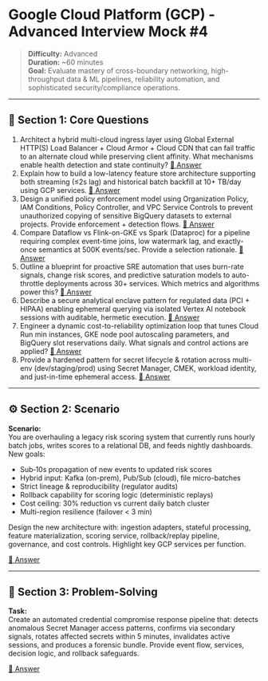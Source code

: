 # Google Cloud Platform (GCP) - Advanced Interview Mock #4

> **Difficulty:** Advanced  
> **Duration:** ~60 minutes  
> **Goal:** Evaluate mastery of cross-boundary networking, high-throughput data & ML pipelines, reliability automation, and sophisticated security/compliance operations.

---

## 🧠 Section 1: Core Questions

1. Architect a hybrid multi-cloud ingress layer using Global External HTTP(S) Load Balancer + Cloud Armor + Cloud CDN that can fail traffic to an alternate cloud while preserving client affinity. What mechanisms enable health detection and state continuity? [📖 Answer](mock_4_answers.md#1-architect-a-hybrid-multi-cloud-ingress-layer-using-global-external-https-load-balancer--cloud-armor--cloud-cdn-that-can-fail-traffic-to-an-alternate-cloud-while-preserving-client-affinity-what-mechanisms-enable-health-detection-and-state-continuity)
2. Explain how to build a low-latency feature store architecture supporting both streaming (≤2s lag) and historical batch backfill at 10+ TB/day using GCP services. [📖 Answer](mock_4_answers.md#2-explain-how-to-build-a-low-latency-feature-store-architecture-supporting-both-streaming-2s-lag-and-historical-batch-backfill-at-10-tbday-using-gcp-services)
3. Design a unified policy enforcement model using Organization Policy, IAM Conditions, Policy Controller, and VPC Service Controls to prevent unauthorized copying of sensitive BigQuery datasets to external projects. Provide enforcement + detection flows. [📖 Answer](mock_4_answers.md#3-design-a-unified-policy-enforcement-model-using-organization-policy-iam-conditions-policy-controller-and-vpc-service-controls-to-prevent-unauthorized-copying-of-sensitive-bigquery-datasets-to-external-projects-provide-enforcement--detection-flows)
4. Compare Dataflow vs Flink-on-GKE vs Spark (Dataproc) for a pipeline requiring complex event-time joins, low watermark lag, and exactly-once semantics at 500K events/sec. Provide a selection rationale. [📖 Answer](mock_4_answers.md#4-compare-dataflow-vs-flink-on-gke-vs-spark-dataproc-for-a-pipeline-requiring-complex-event-time-joins-low-watermark-lag-and-exactly-once-semantics-at-500k-eventssec-provide-a-selection-rationale)
5. Outline a blueprint for proactive SRE automation that uses burn-rate signals, change risk scores, and predictive saturation models to auto-throttle deployments across 30+ services. Which metrics and algorithms power this? [📖 Answer](mock_4_answers.md#5-outline-a-blueprint-for-proactive-sre-automation-that-uses-burn-rate-signals-change-risk-scores-and-predictive-saturation-models-to-auto-throttle-deployments-across-30-services-which-metrics-and-algorithms-power-this)
6. Describe a secure analytical enclave pattern for regulated data (PCI + HIPAA) enabling ephemeral querying via isolated Vertex AI notebook sessions with auditable, hermetic execution. [📖 Answer](mock_4_answers.md#6-describe-a-secure-analytical-enclave-pattern-for-regulated-data-pci--hipaa-enabling-ephemeral-querying-via-isolated-vertex-ai-notebook-sessions-with-auditable-hermetic-execution)
7. Engineer a dynamic cost-to-reliability optimization loop that tunes Cloud Run min instances, GKE node pool autoscaling parameters, and BigQuery slot reservations daily. What signals and control actions are applied? [📖 Answer](mock_4_answers.md#7-engineer-a-dynamic-cost-to-reliability-optimization-loop-that-tunes-cloud-run-min-instances-gke-node-pool-autoscaling-parameters-and-bigquery-slot-reservations-daily-what-signals-and-control-actions-are-applied)
8. Provide a hardened pattern for secret lifecycle & rotation across multi-env (dev/staging/prod) using Secret Manager, CMEK, workload identity, and just-in-time ephemeral access. [📖 Answer](mock_4_answers.md#8-provide-a-hardened-pattern-for-secret-lifecycle--rotation-across-multi-env-devstagingprod-using-secret-manager-cmek-workload-identity-and-just-in-time-ephemeral-access)

---

## ⚙️ Section 2: Scenario

**Scenario:**  
You are overhauling a legacy risk scoring system that currently runs hourly batch jobs, writes scores to a relational DB, and feeds nightly dashboards. New goals:
- Sub‑10s propagation of new events to updated risk scores  
- Hybrid input: Kafka (on-prem), Pub/Sub (cloud), file micro-batches  
- Strict lineage & reproducibility (regulator audits)  
- Rollback capability for scoring logic (deterministic replays)  
- Cost ceiling: 30% reduction vs current daily batch cluster  
- Multi-region resilience (failover < 3 min)  

Design the new architecture with: ingestion adapters, stateful processing, feature materialization, scoring service, rollback/replay pipeline, governance, and cost controls. Highlight key GCP services per function.

[📖 Answer](mock_4_answers.md#️-section-2-scenario---answer)

---

## 🧩 Section 3: Problem-Solving

**Task:**  
Create an automated credential compromise response pipeline that: detects anomalous Secret Manager access patterns, confirms via secondary signals, rotates affected secrets within 5 minutes, invalidates active sessions, and produces a forensic bundle. Provide event flow, services, decision logic, and rollback safeguards.

[📖 Answer](mock_4_answers.md#-section-3-problem-solving---answer)
